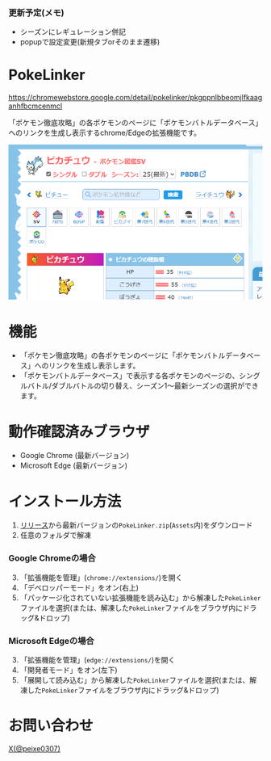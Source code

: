 ### 更新予定(メモ)
- シーズンにレギュレーション併記
- popupで設定変更(新規タブorそのまま遷移)

# PokeLinker
https://chromewebstore.google.com/detail/pokelinker/pkgppnlbbeomjlfkaaganhfbcmcenmcl

「ポケモン徹底攻略」の各ポケモンのページに「ポケモンバトルデータベース」へのリンクを生成し表示するchrome/Edgeの拡張機能です。

![README_1.png](https://github.com/suisui-swimmy/PokeLinker/blob/main/README_1.png?raw=true)

# 機能
- 「ポケモン徹底攻略」の各ポケモンのページに「ポケモンバトルデータベース」へのリンクを生成し表示します。
- 「ポケモンバトルデータベース」で表示する各ポケモンのページの、シングルバトル/ダブルバトルの切り替え、シーズン1～最新シーズンの選択ができます。

# 動作確認済みブラウザ
- Google Chrome (最新バージョン)
- Microsoft Edge (最新バージョン)

# インストール方法
1. [リリース](https://github.com/suisui-swimmy/PokeLinker/releases)から最新バージョンの`PokeLinker.zip`(`Assets`内)をダウンロード
2. 任意のフォルダで解凍
### Google Chromeの場合
3. 「拡張機能を管理」(`chrome://extensions/`)を開く
4. 「デベロッパーモード」をオン(右上)
5. 「パッケージ化されていない拡張機能を読み込む」から解凍した`PokeLinker`ファイルを選択(または、解凍した`PokeLinker`ファイルをブラウザ内にドラッグ&ドロップ)
### Microsoft Edgeの場合
3. 「拡張機能を管理」(`edge://extensions/`)を開く
4. 「開発者モード」をオン(左下)
5. 「展開して読み込む」から解凍した`PokeLinker`ファイルを選択(または、解凍した`PokeLinker`ファイルをブラウザ内にドラッグ&ドロップ)

# お問い合わせ
[X(@peixe0307)](https://x.com/peixe0307)

  
